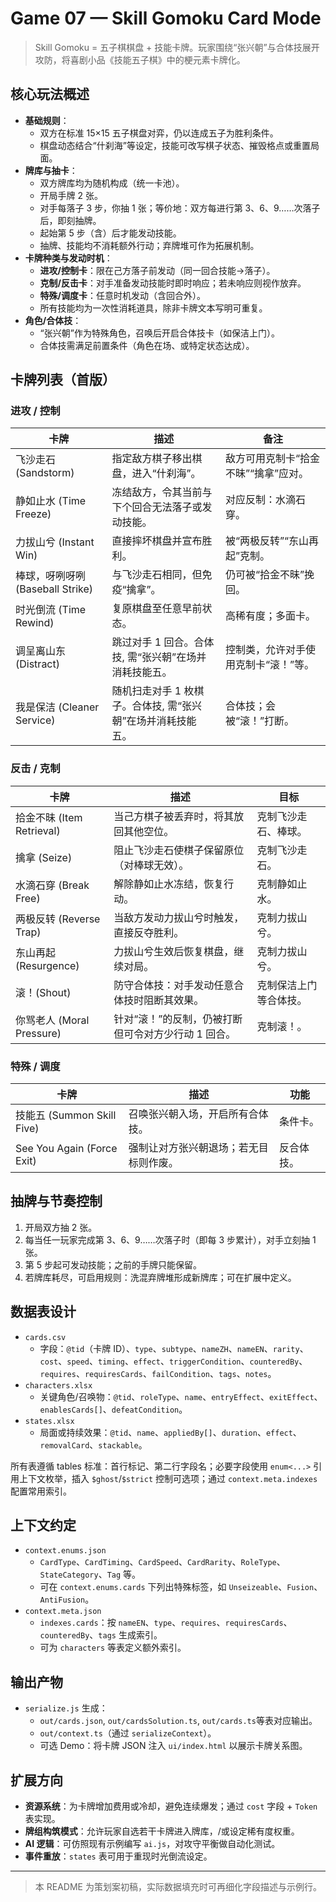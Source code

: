 # Game 07 — Skill Gomoku Card Mode

> Skill Gomoku = 五子棋棋盘 + 技能卡牌。玩家围绕“张兴朝”与合体技展开攻防，将喜剧小品《技能五子棋》中的梗元素卡牌化。

## 核心玩法概述

- **基础规则**：
  - 双方在标准 15×15 五子棋盘对弈，仍以连成五子为胜利条件。
  - 棋盘动态结合“什刹海”等设定，技能可改写棋子状态、摧毁格点或重置局面。
- **牌库与抽卡**：
  - 双方牌库均为随机构成（统一卡池）。
  - 开局手牌 2 张。
  - 对手每落子 3 步，你抽 1 张；等价地：双方每进行第 3、6、9……次落子后，即刻抽牌。
  - 起始第 5 步（含）后才能发动技能。
  - 抽牌、技能均不消耗额外行动；弃牌堆可作为拓展机制。
- **卡牌种类与发动时机**：
  - **进攻/控制卡**：限在己方落子前发动（同一回合技能→落子）。
  - **克制/反击卡**：对手准备发动技能时即时响应；若未响应则视作放弃。
  - **特殊/调度卡**：任意时机发动（含回合外）。
  - 所有技能均为一次性消耗道具，除非卡牌文本写明可重复。
- **角色/合体技**：
  - “张兴朝”作为特殊角色，召唤后开启合体技卡（如保洁上门）。
  - 合体技需满足前置条件（角色在场、或特定状态达成）。

## 卡牌列表（首版）

### 进攻 / 控制

| 卡牌 | 描述 | 备注 |
| --- | --- | --- |
| 飞沙走石 (Sandstorm) | 指定敌方棋子移出棋盘，进入“什刹海”。 | 敌方可用克制卡“拾金不昧”“擒拿”应对。 |
| 静如止水 (Time Freeze) | 冻结敌方，令其当前与下个回合无法落子或发动技能。 | 对应反制：水滴石穿。 |
| 力拔山兮 (Instant Win) | 直接摔坏棋盘并宣布胜利。 | 被“两极反转”“东山再起”克制。 |
| 棒球，呀咧呀咧 (Baseball Strike) | 与飞沙走石相同，但免疫“擒拿”。 | 仍可被“拾金不昧”挽回。 |
| 时光倒流 (Time Rewind) | 复原棋盘至任意早前状态。 | 高稀有度；多面卡。 |
| 调呈离山东 (Distract) | 跳过对手 1 回合。合体技, 需“张兴朝”在场并消耗技能五。 | 控制类，允许对手使用克制卡“滚！”等。 |
| 我是保洁 (Cleaner Service) | 随机扫走对手 1 枚棋子。合体技, 需“张兴朝”在场并消耗技能五。 | 合体技；会被“滚！”打断。 |

### 反击 / 克制

| 卡牌 | 描述 | 目标 |
| --- | --- | --- |
| 拾金不昧 (Item Retrieval) | 当己方棋子被丢弃时，将其放回其他空位。 | 克制飞沙走石、棒球。 |
| 擒拿 (Seize) | 阻止飞沙走石使棋子保留原位（对棒球无效）。 | 克制飞沙走石。 |
| 水滴石穿 (Break Free) | 解除静如止水冻结，恢复行动。 | 克制静如止水。 |
| 两极反转 (Reverse Trap) | 当敌方发动力拔山兮时触发，直接反夺胜利。 | 克制力拔山兮。 |
| 东山再起 (Resurgence) | 力拔山兮生效后恢复棋盘，继续对局。 | 克制力拔山兮。 |
| 滚！(Shout) | 防守合体技：对手发动任意合体技时阻断其效果。 | 克制保洁上门等合体技。 |
| 你骂老人 (Moral Pressure) | 针对“滚！”的反制，仍被打断但可令对方少行动 1 回合。 | 克制滚！。 |

### 特殊 / 调度

| 卡牌 | 描述 | 功能 |
| --- | --- | --- |
| 技能五 (Summon Skill Five) | 召唤张兴朝入场，开启所有合体技。 | 条件卡。 |
| See You Again (Force Exit) | 强制让对方张兴朝退场；若无目标则作废。 | 反合体技。 |

## 抽牌与节奏控制

1. 开局双方抽 2 张。
2. 每当任一玩家完成第 3、6、9……次落子时（即每 3 步累计），对手立刻抽 1 张。
3. 第 5 步起可发动技能；之前的手牌只能保留。
4. 若牌库耗尽，可启用规则：洗混弃牌堆形成新牌库；可在扩展中定义。

## 数据表设计

- `cards.csv`
  - 字段：`@tid`（卡牌 ID）、`type`、`subtype`、`nameZH`、`nameEN`、`rarity`、`cost`、`speed`、`timing`、`effect`、`triggerCondition`、`counteredBy`、`requires`、`requiresCards`、`failCondition`、`tags`、`notes`。
- `characters.xlsx`
  - 关键角色/召唤物：`@tid`、`roleType`、`name`、`entryEffect`、`exitEffect`、`enablesCards[]`、`defeatCondition`。
- `states.xlsx`
  - 局面或持续效果：`@tid`、`name`、`appliedBy[]`、`duration`、`effect`、`removalCard`、`stackable`。

所有表遵循 tables 标准：首行标记、第二行字段名；必要字段使用 `enum<...>` 引用上下文枚举，插入 `$ghost`/`$strict` 控制可选项；通过 `context.meta.indexes` 配置常用索引。

## 上下文约定

- `context.enums.json`
  - `CardType`、`CardTiming`、`CardSpeed`、`CardRarity`、`RoleType`、`StateCategory`、`Tag` 等。
  - 可在 `context.enums.cards` 下列出特殊标签，如 `Unseizeable`、`Fusion`、`AntiFusion`。
- `context.meta.json`
  - `indexes.cards`：按 `nameEN`、`type`、`requires`、`requiresCards`、`counteredBy`、`tags` 生成索引。
  - 可为 `characters` 等表定义额外索引。

## 输出产物

- `serialize.js` 生成：
  - `out/cards.json`, `out/cardsSolution.ts`, `out/cards.ts`等表对应输出。
  - `out/context.ts`（通过 `serializeContext`）。
  - 可选 Demo：将卡牌 JSON 注入 `ui/index.html` 以展示卡牌关系图。

## 扩展方向

- **资源系统**：为卡牌增加费用或冷却，避免连续爆发；通过 `cost` 字段 + `Token` 表实现。
- **牌组构筑模式**：允许玩家自选若干卡牌进入牌库，/或设定稀有度权重。
- **AI 逻辑**：可仿照现有示例编写 `ai.js`，对攻守平衡做自动化测试。
- **事件重放**：`states` 表可用于重现时光倒流设定。

---

> 本 README 为策划案初稿，实际数据填充时可再细化字段描述与示例行。
